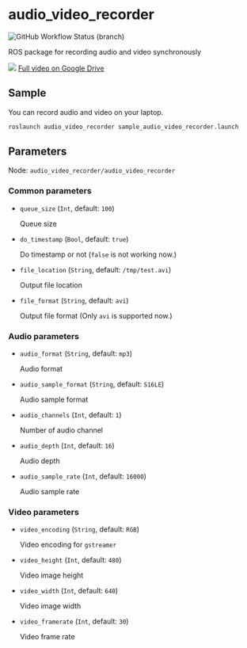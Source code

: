 # audio_video_recorder
![GitHub Workflow Status (branch)](https://img.shields.io/github/workflow/status/knorth55/audio_video_recorder/CI/main)

ROS package for recording audio and video synchronously

![](.media/pr2_sample.gif)
[Full video on Google Drive](https://drive.google.com/file/d/1TWnRKbOdq6jPza82eNhhjn56lQXRxWjl/view?usp=sharing)

## Sample

You can record audio and video on your laptop.

```bash
roslaunch audio_video_recorder sample_audio_video_recorder.launch
```

## Parameters

Node: `audio_video_recorder/audio_video_recorder`

### Common parameters

- `queue_size` (`Int`, default: `100`)

  Queue size

- `do_timestamp` (`Bool`, default: `true`)

  Do timestamp or not (`false` is not working now.)

- `file_location` (`String`, default: `/tmp/test.avi`)

  Output file location

- `file_format` (`String`, default: `avi`)

  Output file format (Only `avi` is supported now.)

### Audio parameters

- `audio_format` (`String`, default: `mp3`)

  Audio format

- `audio_sample_format` (`String`, default: `S16LE`)

  Audio sample format

- `audio_channels` (`Int`, default: `1`)

  Number of audio channel

- `audio_depth` (`Int`, default: `16`)

  Audio depth

- `audio_sample_rate` (`Int`, default: `16000`)

  Audio sample rate

### Video parameters

- `video_encoding` (`String`, default: `RGB`)

  Video encoding for `gstreamer`

- `video_height` (`Int`, default: `480`)

  Video image height

- `video_width` (`Int`, default: `640`)

  Video image width

- `video_framerate` (`Int`, default: `30`)

  Video frame rate
